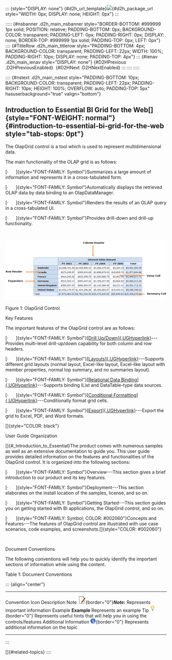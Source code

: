 ::: {style="DISPLAY: none"}
[](ms-xhelp:///?Id=d2h_url_template){#d2h_url_template}![](!package_url!){#d2h_package_url style="WIDTH: 0px; DISPLAY: none; HEIGHT: 0px"}
:::

::::: {#nsbanner .d2h_main_nsbanner style="BORDER-BOTTOM: #999999 1px solid; POSITION: relative; PADDING-BOTTOM: 0px; BACKGROUND-COLOR: transparent; PADDING-LEFT: 0px; PADDING-RIGHT: 0px; DISPLAY: none; BORDER-TOP: #999999 1px solid; PADDING-TOP: 0px; LEFT: 0px"}
:::: {#TitleRow .d2h_main_titlerow style="PADDING-BOTTOM: 4px; BACKGROUND-COLOR: transparent; PADDING-LEFT: 22px; WIDTH: 100%; PADDING-RIGHT: 10px; DISPLAY: none; PADDING-TOP: 4px"}
::: {#ienav .d2h_main_ienav style="DISPLAY: none"}
[](ms-xhelp:///?Id=2c3e3af6-1a73-452c-bd3b-62e0d0b328cd){#D2HPrevious .D2HPreviousEnabled}  [](ms-xhelp:///?Id=76a14d51-402f-49e2-b642-09ae9c1963ba){#D2HNext .D2HNextEnabled}
:::
::::
:::::

:::: {#nstext .d2h_main_nstext style="PADDING-BOTTOM: 10px; BACKGROUND-COLOR: transparent; PADDING-LEFT: 22px; PADDING-RIGHT: 10px; HEIGHT: 100%; OVERFLOW: auto; PADDING-TOP: 5px" hasuserbackground="true" valign="bottom"}
## Introduction to Essential BI Grid for the Web[]{style="FONT-WEIGHT: normal"} {#introduction-to-essential-bi-grid-for-the-web style="tab-stops: 0pt"}

The OlapGrid control is a tool which is used to represent multidimensional data.

The main functionality of the OLAP grid is as follows:

[·      ]{style="FONT-FAMILY: Symbol"}Summarizes a large amount of information and represents it in a cross-tabulated form.

[·      ]{style="FONT-FAMILY: Symbol"}Automatically displays the retrieved OLAP data by data binding to an OlapDataManager.

[·      ]{style="FONT-FAMILY: Symbol"}Renders the results of an OLAP query in a cross-tabulated UI.

[·      ]{style="FONT-FAMILY: Symbol"}Provides drill-down and drill-up functionality.

 

![Description: C:\\Users\\Bharath M\\Desktop\\olapgrid layout.png](ImagesExt/image46_0.png)

Figure 1: OlapGrid Control

Key Features

The important features of the OlapGrid control are as follows:

[·      ]{style="FONT-FAMILY: Symbol"}[[Drill Up/Down]{.UGHyperlink}](ms-xhelp:///?Id=50d00010-5da2-4983-af07-95d85eb0d4df)---Provides multi-level drill-up/down capability for both column and row headers.

[·      ]{style="FONT-FAMILY: Symbol"}[[Layouts]{.UGHyperlink}](ms-xhelp:///?Id=4f8f3829-61cb-4d1c-99e7-f2ec789e0c2d)---Supports different grid layouts (normal layout, Excel-like layout, Excel-like layout with member properties, normal top summary, and no summaries layout).

[·      ]{style="FONT-FAMILY: Symbol"}[[Relational Data Binding]{.UGHyperlink}](ms-xhelp:///?Id=e0591325-6508-4065-a711-d1e66a9a980d)---Supports binding IList and DataTable-type data sources.

[·      ]{style="FONT-FAMILY: Symbol"}[[Conditional Formatting]{.UGHyperlink}](ms-xhelp:///?Id=c2a87032-02c2-4eb2-86c4-96ac668d0412)---Conditionally format grid cells.

[·      ]{style="FONT-FAMILY: Symbol"}[[Export]{.UGHyperlink}](ms-xhelp:///?Id=c2a87032-02c2-4eb2-86c4-96ac668d0412)---Export the grid to Excel, PDF, and Word formats.

[]{style="COLOR: black"} 

User Guide Organization

[]{#_Introduction_to_Essential}The product comes with numerous samples as well as an extensive documentation to guide you. This user guide provides detailed information on the features and functionalities of the OlapGrid control. It is organized into the following sections:

[·      ]{style="FONT-FAMILY: Symbol"}Overview---This section gives a brief introduction to our product and its key features.

[·      ]{style="FONT-FAMILY: Symbol"}Deployment---This section elaborates on the install location of the samples, license, and so on.

[·      ]{style="FONT-FAMILY: Symbol"}Getting Started---This section guides you on getting started with BI applications, the OlapGrid control, and so on.

[·      ]{style="FONT-FAMILY: Symbol; COLOR: #002060"}Concepts and Features---The features of OlapGrid control are illustrated with use case scenarios, code examples, and screenshots.[]{style="COLOR: #002060"}

 

Document Conventions

The following conventions will help you to quickly identify the important sections of information while using the content.

Table 1: Document Conventions

::: {align="center"}
  ------------------------ ------------------------------------------------------------------ ---------------------------------------------------------------------------
  Convention               Icon                                                               Description
  Note                     ![](ImagesExt/image46_1.jpg){border="0"}***Note:***                Represents important information
  Example                  **Example**                                                        Represents an example
  Tip                      ![Description: Tip](ImagesExt/image46_2.png){border="0"}           Represents useful hints that will help you in using the controls/features
  Additional Information   ![Description: Information](ImagesExt/image46_3.png){border="0"}   Represents additional information on the topic
  ------------------------ ------------------------------------------------------------------ ---------------------------------------------------------------------------
:::

[]{#related-topics}
::::
